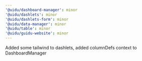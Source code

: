 ```yaml
---
'@uidu/dashboard-manager': minor
'@uidu/dashlets': minor
'@uidu/dashlets-form': minor
'@uidu/data-manager': minor
'@uidu/table': minor
'@uidu/guidu-website': minor
---
```


Added some tailwind to dashlets, added columnDefs context to DashboardManager
